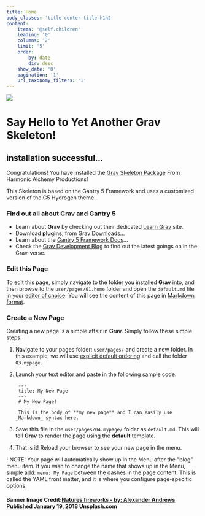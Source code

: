 ```yaml
---
title: Home
body_classes: 'title-center title-h1h2'
content:
    items: '@self.children'
    leading: '0'
    columns: '2'
    limit: '5'
    order:
        by: date
        dir: desc
    show_date: '0'
    pagination: '1'
    url_taxonomy_filters: '1'
---
```


![](Alexander-Andrews-natures-fireworks.jpg)
# Say Hello to Yet Another Grav Skeleton!
## installation successful...

Congratulations! You have installed the [Grav Skeleton Package](https://github.com/harmonicalchemy/grav-base) From Harmonic Alchemy Productions!

This Skeleton is based on the Gantry 5 Framework and uses a customized version of the G5 Hydrogen theme...

### Find out all about Grav and Gantry 5

* Learn about **Grav** by checking out their dedicated [Learn Grav](http://learn.getgrav.org) site.
* Download **plugins**, from [Grav Downloads](http://getgrav.org/downloads)...
* Learn about the [Gantry 5 Framework Docs](http://docs.gantry.org/)...
* Check the [Grav Development Blog](http://getgrav.org/blog) to find out the latest goings on in the Grav-verse.


### Edit this Page

To edit this page, simply navigate to the folder you installed **Grav** into, and then browse to the `user/pages/01.home` folder and open the `default.md` file in your [editor of choice](http://learn.getgrav.org/basics/requirements).  You will see the content of this page in [Markdown format](http://learn.getgrav.org/content/markdown).

### Create a New Page

Creating a new page is a simple affair in **Grav**.  Simply follow these simple steps:

1. Navigate to your pages folder: `user/pages/` and create a new folder.  In this example, we will use [explicit default ordering](http://learn.getgrav.org/content/content-pages) and call the folder `03.mypage`.
2. Launch your text editor and paste in the following sample code:

        ---
        title: My New Page
        ---
        # My New Page!

        This is the body of **my new page** and I can easily use _Markdown_ syntax here.

3. Save this file in the `user/pages/04.mypage/` folder as `default.md`. This will tell **Grav** to render the page using the **default** template.
4. That is it! Reload your browser to see your new page in the menu.

! NOTE: Your page will automatically show up in the Menu after the "blog" menu item. If you wish to change the name that shows up in the Menu, simple add: `menu: My Page` between the dashes in the page content. This is called the YAML front matter, and it is where you configure page-specific options.

#### Banner Image Credit:[Natures fireworks -  by: Alexander Andrews](https://unsplash.com/photos/eNoeWZkO7Zc) Published January 19, 2018 Unsplash.com